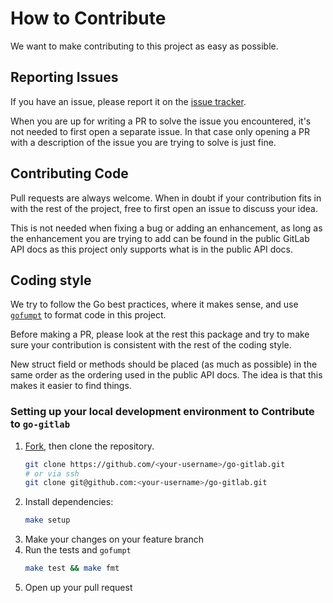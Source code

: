 # How to Contribute

We want to make contributing to this project as easy as possible.

## Reporting Issues

If you have an issue, please report it on the [issue tracker](
https://github.com/xanzy/go-gitlab/issues).

When you are up for writing a PR to solve the issue you encountered, it's not
needed to first open a separate issue. In that case only opening a PR with a
description of the issue you are trying to solve is just fine.

## Contributing Code

Pull requests are always welcome. When in doubt if your contribution fits in with
the rest of the project, free to first open an issue to discuss your idea.

This is not needed when fixing a bug or adding an enhancement, as long as the
enhancement you are trying to add can be found in the public GitLab API docs as
this project only supports what is in the public API docs.

## Coding style

We try to follow the Go best practices, where it makes sense, and use [`gofumpt`](
https://github.com/mvdan/gofumpt) to format code in this project.

Before making a PR, please look at the rest this package and try to make sure
your contribution is consistent with the rest of the coding style.

New struct field or methods should be placed (as much as possible) in the same
order as the ordering used in the public API docs. The idea is that this makes it
easier to find things.

### Setting up your local development environment to Contribute to `go-gitlab`

1. [Fork](https://github.com/xanzy/go-gitlab/fork), then clone the repository.
    ```sh
    git clone https://github.com/<your-username>/go-gitlab.git
    # or via ssh
    git clone git@github.com:<your-username>/go-gitlab.git
    ```
1. Install dependencies:
    ```sh
    make setup
    ```
1. Make your changes on your feature branch
1. Run the tests and `gofumpt`
    ```sh
    make test && make fmt
    ```
1. Open up your pull request
